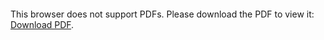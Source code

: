 <object data="christ-in-song/CIS1908pdfs/106.pdf" type="application/pdf" width="100%" height="1024px">
    <embed src="christ-in-song/CIS1908pdfs/106.pdf">
        <p>This browser does not support PDFs. Please download the PDF to view it: <a href="christ-in-song/CIS1908pdfs/106.pdf">Download PDF</a>.</p>
    </embed>
</object>

